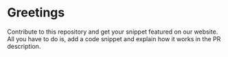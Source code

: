# Greetings

Contribute to this repository and get your snippet featured on our website. 
All you have to do is, add a code snippet and explain how it works in the PR description. 


